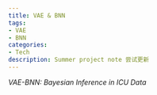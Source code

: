 ```yaml
---
title: VAE & BNN
tags: 
- VAE
- BNN
categories:
- Tech
description: Summer project note 尝试更新
---
```




*VAE-BNN: Bayesian Inference in ICU Data* 